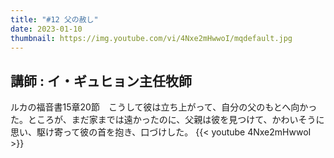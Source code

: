 ```yaml
---
title: "#12 父の赦し"
date: 2023-01-10
thumbnail: https://img.youtube.com/vi/4Nxe2mHwwoI/mqdefault.jpg
---
```

講師 : イ・ギュヒョン主任牧師
---
<!--more-->
ルカの福音書15章20節　こうして彼は立ち上がって、自分の父のもとへ向かった。ところが、まだ家までは遠かったのに、父親は彼を見つけて、かわいそうに思い、駆け寄って彼の首を抱き、口づけした。
{{< youtube 4Nxe2mHwwoI >}}
